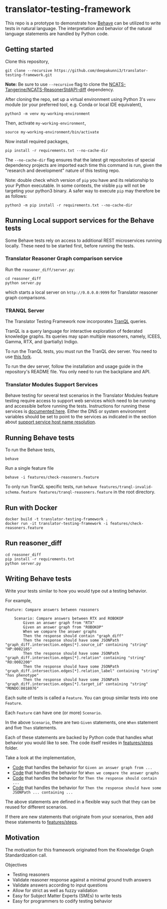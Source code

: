 # translator-testing-framework

This repo is a prototype to demonstrate how [Behave](https://behave.readthedocs.io/en/latest/) can be utilized to write tests in natural language. The interpretation and behavior of the natural language statements are handled by Python code.

## Getting started

Clone this repository,
```
git clone --recursive https://github.com/deepakunni3/translator-testing-framework.git
```

**Note:** Be sure to use `--recursive` flag to clone the [NCATS-Tangerine/NCATS-ReasonerStdAPI-diff](https://github.com/NCATS-Tangerine/NCATS-ReasonerStdAPI-diff) dependency.


After cloning the repo, set up a virtual environment using Python 3's `venv` module (or your preferred tool, e.g. 
Conda or local IDE equivalent),

```
python3 -m venv my-working-environment
```

Then, activate `my-working-environment`,
```
source my-working-environment/bin/activate
```

Now install required packages,

```
pip install -r requirements.txt --no-cache-dir
```

The `--no-cache-dir` flag ensures that the latest git repositories of special dependency projects are imported each 
time this command is run, given the "research and development" nature of this testing repo.

Note: double check which version of `pip` you have and its relationship to your Python executable. In some contexts, 
the visible `pip` will not be targeting your python3 binary. A safer way to execute `pip` may therefore be as follows: 

```
python3 -m pip install -r requirements.txt --no-cache-dir
```

## Running Local support services for the Behave tests

Some Behave tests rely on access to additional REST microservices running locally. These need to be started first, 
before running the tests.

### Translator Reasoner Graph comparison service

Run the  `reasoner_diff/server.py`:
 
```
cd reasoner_diff
python server.py
```

which starts a local server on `http://0.0.0.0:9999` for Translator reasoner graph comparisons.

### TRANQL Server

The Translator Testing Framework now incorporates [TranQL](https://github.com/NCATS-Tangerine/tranql) queries.

TranQL is a query language for interactive exploration of federated knowledge graphs. Its queries may span multiple 
reasoners, namely, ICEES, Gamma, RTX, and (partially) Indigo.

To run the TranQL tests, you must run the TranQL dev server. You need to use 
[this fork](https://github.com/frostyfan109/tranql/).

To run the dev server, follow the installation and usage guide in the repository's README file. 
You only need to run the backplane and API.

### Translator Modules Support Services

Behave testing for several test scenarios in the Translator Modules feature testing require access to support web 
services which need to be running and accessible before running the tests.  Instructions for running these services is 
[documented here](https://github.com/ncats/translator-modules#special-prerequisite-for-running-the-translator-modules).
Either the DNS or system environment variables should be set to point to the services as indicated in the section about 
[support service host name resolution](https://github.com/ncats/translator-modules#service-host-name-resolution).

## Running Behave tests

To run the Behave tests,
```
behave
```

Run a single feature file

```shell
behave -i features/check-reasoners.feature
```

To only run TranQL specific tests, run 
`behave features/tranql-invalid-schema.feature features/tranql-reasoners.feature` in the root directory.

## Run with Docker

```shell
docker build -t translator-testing-framework .
docker run -it translator-testing-framework -i features/check-reasoners.feature
```

## Run reasoner_diff

```shell
cd reasoner_diff
pip install -r requirements.txt
python server.py
```



## Writing Behave tests

Write your tests similar to how you would type out a testing behavior.

For example,
```
Feature: Compare answers between reasoners

    Scenario: Compare answers between RTX and ROBOKOP
        Given an answer graph from "RTX"
        Given an answer graph from "ROBOKOP"
        When we compare the answer graphs
        Then the response should contain "graph_diff"
        Then the response should have some JSONPath "graph_diff.intersection.edges[*].source_id" containing "string" "HP:0002105"
        Then the response should have some JSONPath "graph_diff.intersection.edges[*].relation" containing "string" "RO:0002200"
        Then the response should have some JSONPath "graph_diff.intersection.edges[*].relation_label" containing "string" "has phenotype"
        Then the response should have some JSONPath "graph_diff.intersection.edges[*].target_id" containing "string" "MONDO:0018076"

```

Each suite of tests is called a `Feature`. You can group similar tests into one `Feature`.

Each `Feature` can have one (or more) `Scenario`.

In the above `Scenario`, there are two `Given` statements, one `When` statement and five `Then` statements.

Each of these statements are backed by Python code that handles what behavior you would like to see. The code itself resides in [features/steps](https://github.com/deepakunni3/translator-testing-framework/tree/master/features/steps) folder.

Take a look at the implementation,
- [Code](https://github.com/deepakunni3/translator-testing-framework/blob/dfb8183b1cf106ab415acc923d8466b262493a00/features/steps/steps.py#L33) that handles the behavior for `Given an answer graph from ...`
- [Code](https://github.com/deepakunni3/translator-testing-framework/blob/dfb8183b1cf106ab415acc923d8466b262493a00/features/steps/steps.py#L81) that handles the behavior for `When we compare the answer graphs`
- [Code](https://github.com/deepakunni3/translator-testing-framework/blob/dfb8183b1cf106ab415acc923d8466b262493a00/features/steps/steps.py#L106) that handles the behavior for `Then the response should contain ...`
- [Code](https://github.com/deepakunni3/translator-testing-framework/blob/dfb8183b1cf106ab415acc923d8466b262493a00/features/steps/steps.py#L143) that handles the behavior for `Then the response should have some JSONPath ... containing ...`


The above statements are defined in a flexible way such that they can be reused for different scenarios.

If there are new statements that originate from your scenarios, then add these statements to [features/steps](https://github.com/deepakunni3/translator-testing-framework/tree/master/features/steps).

## Motivation

The motivation for this framework originated from the Knowledge Graph Standardization call.

Objectives
- Testing reasoners
- Validate reasoner response against a minimal ground truth answers
- Validate answers according to input questions
- Allow for strict as well as fuzzy validation
- Easy for Subject Matter Experts (SMEs) to write tests
- Easy for programmers to codify testing behavior
